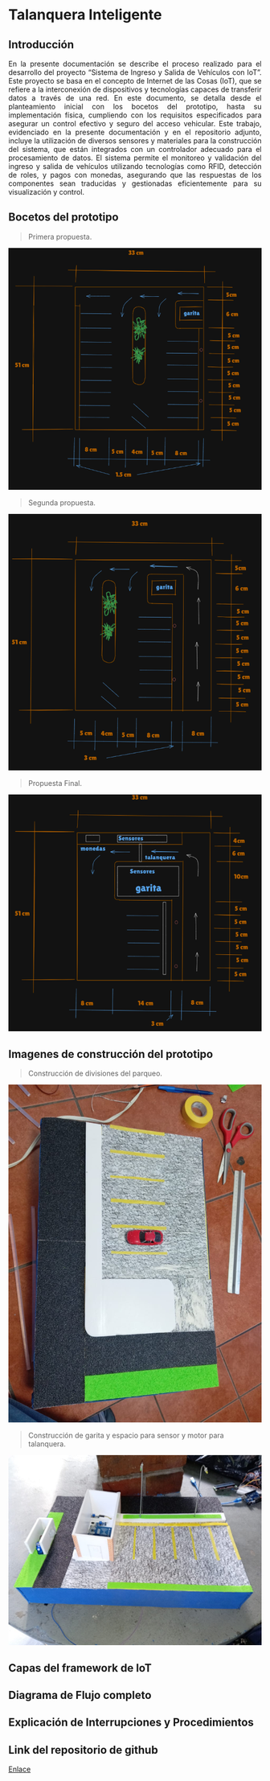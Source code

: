 # Talanquera Inteligente

## Introducción

<p style="text-align: justify;">
En la presente documentación se describe el proceso realizado para el desarrollo del proyecto “Sistema de Ingreso y Salida de Vehículos con IoT”. Este proyecto se basa en el concepto de Internet de las Cosas (IoT), que se refiere a la interconexión de dispositivos y tecnologías capaces de transferir datos a través de una red. En este documento, se detalla desde el planteamiento inicial con los bocetos del prototipo, hasta su implementación física, cumpliendo con los requisitos especificados para asegurar un control efectivo y seguro del acceso vehicular.
Este trabajo, evidenciado en la presente documentación y en el repositorio adjunto, incluye la utilización de diversos sensores y materiales para la construcción del sistema, que están integrados con un controlador adecuado para el procesamiento de datos. El sistema permite el monitoreo y validación del ingreso y salida de vehículos utilizando tecnologías como RFID, detección de roles, y pagos con monedas, asegurando que las respuestas de los componentes sean traducidas y gestionadas eficientemente para su visualización y control.
</p>

## Bocetos del prototipo

>    Primera propuesta.

![Propuesta 1](./images/propuesta1.png)

>    Segunda propuesta.

![Propuesta 2](./images/propuesta2.png)

>    Propuesta Final.

![Propuesta Final](./images/propuestafinal.png)

## Imagenes de construcción del prototipo

>    Construcción de divisiones del parqueo.

![divisiones](./images/divisiones.jpg)

>    Construcción de garita y espacio para sensor y motor para talanquera.

![garita](./images/garita.jpg)

## Capas del framework de IoT

## Diagrama de Flujo completo

## Explicación de Interrupciones y Procedimientos

## Link del repositorio de github
[Enlace](https://github.com/KevinPalaciosQ/ACE2_2S24_G5/tree/main/PRACTICA1)